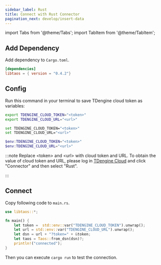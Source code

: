 ```yaml
---
sidebar_label: Rust
title: Connect with Rust Connector
pagination_next: develop/insert-data
---
```

import Tabs from '@theme/Tabs';
import TabItem from '@theme/TabItem';

## Add Dependency

Add dependency to `Cargo.toml`. 

```toml title="Cargo.toml"
[dependencies]
libtaos = { version = "0.4.2"}
```

## Config

Run this command in your terminal to save TDengine cloud token as variables:

<Tabs defaultValue="bash">
<TabItem value="bash" label="Bash">

```bash
export TDENGINE_CLOUD_TOKEN="<token>"
export TDENGINE_CLOUD_URL="<url>"
```

</TabItem>
<TabItem value="cmd" label="CMD">

```bash
set TDENGINE_CLOUD_TOKEN="<token>"
set TDENGINE_CLOUD_URL="<url>"
```

</TabItem>
<TabItem value="powershell" label="Powershell">

```powershell
$env:TDENGINE_CLOUD_TOKEN="<token>"
$env:TDENGINE_CLOUD_URL="<url>"
```

</TabItem>
</Tabs>

<!-- exclude -->
:::note
Replace  <token\> and <url\> with cloud token and URL.
To obtain the value of cloud token and URL, please log in [TDengine Cloud](https://cloud.tdengine.com) and click "Connector" and then select "Rust".

:::
<!-- exclude-end -->

## Connect

Copy following code to `main.rs`.

```rust title="main.rs"
use libtaos::*;

fn main() {
    let token =  std::env::var("TDENGINE_CLOUD_TOKEN").unwrap();
    let url = std::env::var("TDENGINE_CLOUD_URL").unwrap();
    let dsn = url + "?token=" + &token;
    let taos = Taos::from_dsn(dsn)?;
    println!("connected");
}
```

Then you can execute `cargo run` to test the connection.